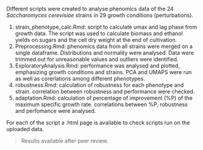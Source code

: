 Different scripts were created to analyse phenomics data of the 24 _Saccharomyces cerevisiae_ strains in 29 growth conditions (perturbations). 
1. strain_phenotype_calc.Rmd: script to calculate umax and lag phase from growth data. The script was used to calculate biomass and ethanol yields on sugars and the cell dry weight at the end of cultivation. 
2. Preprocessing.Rmd: phenomics data from all strains were merged on a single dataframe. Distributions and normality were analysed. Data were trimmed out for unreasonable values and outliers were identified. 
3. ExploratoryAnalysis.Rmd: performance was analysed and plotted, emphasizing growth conditions and strains. PCA and UMAPS were run as well as corerlations among different phenotypes.
4. robustness.Rmd: calculation of robustness for each phenotype and strain. correlation between robustness and performance were checked. 
5. adaptation.Rmd: calculation of percentage of improvement (%P) of the maximum specific growth rate. correlations between %P, robustness and perfomance were analysed. 

For each of the script a .html page is available to check scripts run on the uploaded data. 
> Results available after peer review. 
